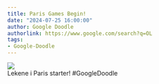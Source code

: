 ```yaml
---
title: Paris Games Begin!
date: "2024-07-25 16:00:00"
author: Google Doodle
authorlink: https://www.google.com/search?q=OL
tags:
- Google-Doodle
---
```

<img src="https://www.google.com/logos/doodles/2024/paris-games-begin-6753651837110444.3-law.gif" referrerpolicy="no-referrer"><br>Lekene i Paris starter! #GoogleDoodle